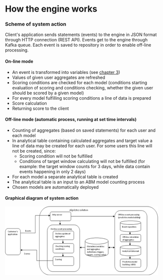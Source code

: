 # How the engine works #
### Scheme of system action ###
Client's application sends statements (events) to the engine in JSON format through HTTP connection (REST API). Events get to the engine through Kafka queue. Each event is saved to repository in order to enable off-line processing.
#### On-line mode ####

- An event is transformed into variables (see [chapter 3](http://event-engine-documentation.readthedocs.io/en/latest/3.%20Statements/))
- Values of given user aggregates are refreshed
- Scoring conditions are checked for each model (conditions starting evaluation of scoring and conditions checking, whether the given user should be scored by a given model)
- For every model fulfilling scoring conditions a line of data is prepared
- Score calculation
- Returning score to the client

#### Off-line mode (automatic process, running at set time intervals) ####

- Counting of aggregates (based on saved statements) for each user and each model
- In analytical table containing calculated aggregates and target value a line of data may be created for each user. For some users this line will not be created, since:
	-  Scoring condition will not be fulfilled
	-  Conditions of target window calculating will not be fulfilled (for example: the target window counts for 3 days, while data contain events happening in only 2 days)
- For each model a separate analytical table is created
- The analytical table is an input to an ABM model counting process
- Chosen models are automatically deployed

#### Graphical diagram of system action ####
![Engine scheme](images/Engine_scheme.png "Engine scheme")
